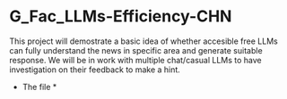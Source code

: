 # G_Fac_LLMs-Efficiency-CHN
This project will demostrate a basic idea of whether accesible free LLMs can fully understand the news in specific area and generate suitable response. We will be in work with multiple chat/casual LLMs to have investigation on their feedback to make a hint.
* The file *

